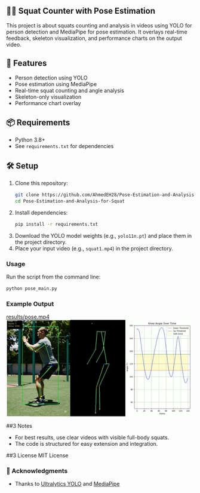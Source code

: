 ## 🏋️‍♂️ Squat Counter with Pose Estimation

This project is about squats counting and analysis in videos using YOLO for person detection and MediaPipe for pose estimation. It overlays real-time feedback, skeleton visualization, and performance charts on the output video.

## 🚀 Features
- Person detection using YOLO
- Pose estimation using MediaPipe
- Real-time squat counting and angle analysis
- Skeleton-only visualization
- Performance chart overlay

## 📦 Requirements
- Python 3.8+
- See `requirements.txt` for dependencies

## 🛠️ Setup
1. Clone this repository:
   ```bash
   git clone https://github.com/AhmedEH28/Pose-Estimation-and-Analysis-for-Squat.git
   cd Pose-Estimation-and-Analysis-for-Squat
   ```
2. Install dependencies:
   ```bash
   pip install -r requirements.txt
   ```
3. Download the YOLO model weights (e.g., `yolo11n.pt`) and place them in the project directory.
4. Place your input video (e.g., `squat1.mp4`) in the project directory.

### Usage
Run the script from the command line:
```bash
python pose_main.py
```

### Example Output
[results/pose.mp4](results/pose.mp4)
![Sample Output](results/image.png)

##3 Notes
- For best results, use clear videos with visible full-body squats.
- The code is structured for easy extension and integration.

##3 License
MIT License 

### 🙏 Acknowledgments
- Thanks to [Ultralytics YOLO](https://github.com/ultralytics/ultralytics) and [MediaPipe](https://github.com/google/mediapipe) 